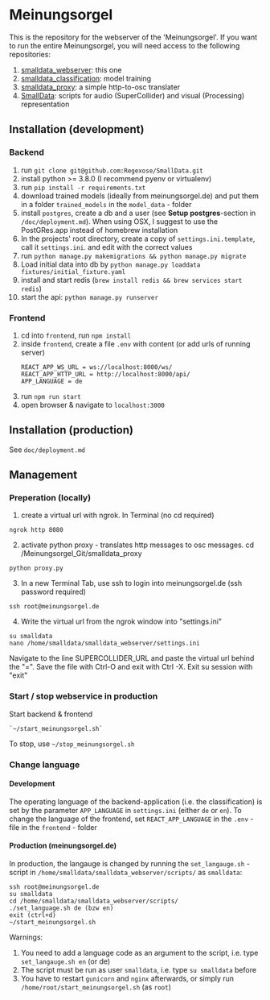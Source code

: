 # Meinungsorgel
This is the repository for the webserver of the 'Meinungsorgel'.
If you want to run the entire Meinungsorgel, you will need access to the following repositories:

1. [smalldata_webserver](https://github.com/Regexose/smalldata_webserver): this one
2. [smalldata_classification](https://github.com/staudamm/smalldata_classification): model training
3. [smalldata_proxy](https://github.com/staudamm/smalldata_proxy): a simple http-to-osc translater
4. [SmallData](https://github.com/Regexose/SmallData): scripts for audio (SuperCollider) and visual (Processing) representation


## Installation (development)

### Backend
1. run `git clone git@github.com:Regexose/SmallData.git`
2. install python >= 3.8.0 (I recommend pyenv or virtualenv)
3. run `pip install -r requirements.txt`
4. download trained models (ideally from meinungsorgel.de) and put them in a 
folder `trained_models` in the `model_data` - folder
5. install `postgres`, create a db and a user (see __Setup postgres__-section in `/doc/deployment.md`). When using OSX, 
I suggest to use the PostGRes.app instead of homebrew installation
6. In the projects' root directory, create a copy of `settings.ini.template`, call it `settings.ini`. and edit with the 
correct values
7. run `python manage.py makemigrations && python manage.py migrate`
8. Load initial data into db by `python manage.py loaddata fixtures/initial_fixture.yaml `
9. install and start redis (`brew install redis && brew services start redis`)
10. start the api: `python manage.py runserver`


### Frontend
1. cd into `frontend`, run `npm install`
2. inside `frontend`, create a file `.env` with content (or add urls of running server)
   ```
   REACT_APP_WS_URL = ws://localhost:8000/ws/
   REACT_APP_HTTP_URL = http://localhost:8000/api/
   APP_LANGUAGE = de
   ```
3. run `npm run start`
4. open browser & navigate to `localhost:3000`

## Installation (production)
See `doc/deployment.md`

## Management
### Preperation (locally)
1. create a virtual url with ngrok. In Terminal (no cd required)
```
ngrok http 8080
```
2. activate python proxy - translates http messages to osc messages. cd /Meinungsorgel_Git/smalldata_proxy 
```
python proxy.py
```
3. In a new Terminal Tab, use ssh to login into meinungsorgel.de (ssh password required)
```
ssh root@meinungsorgel.de
```
4. Write the virtual url from the ngrok window into "settings.ini"
```
su smalldata
nano /home/smalldata/smalldata_webserver/settings.ini
```
Navigate to the line SUPERCOLLIDER_URL and paste the virtual url behind the "=". 
Save the file with Ctrl-O and exit with Ctrl -X.
Exit su session with "exit"


### Start / stop webservice in production
Start backend & frontend
```
`~/start_meinungsorgel.sh`
```
To stop, use `~/stop_meinungsorgel.sh`

### Change language
#### Development
The operating language of the backend-application (i.e. the classification) is set by the parameter `APP_LANGUAGE` in
`settings.ini` (either `de` or `en`). To change the language of the frontend, set `REACT_APP_LANGUAGE` in
the `.env` - file in the `frontend` - folder

#### Production (meinungsorgel.de)
In production, the langauge is changed by running the `set_langauge.sh` - script in
`/home/smalldata/smalldata_webserver/scripts/` as `smalldata`:

```
ssh root@meinungsorgel.de
su smalldata
cd /home/smalldata/smalldata_webserver/scripts/
./set_language.sh de (bzw en)
exit (ctrl+d)
~/start_meinungsorgel.sh
```
 
Warnings: 
 1. You need to add a language code as an argument to the script, i.e. type `set_langauge.sh en` (or de)
 2. The script must be run as user `smalldata`, i.e. type `su smalldata` before
 3. You have to restart `gunicorn` and `nginx` afterwards, or simply run `/home/root/start_meinungsorgel.sh` (as `root`)





